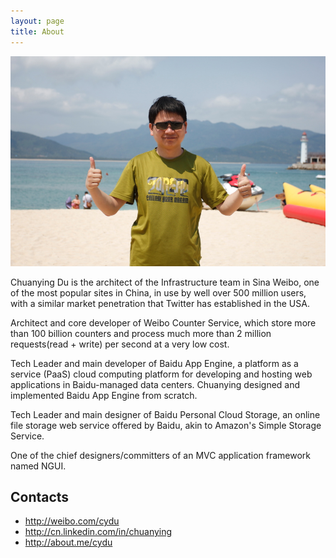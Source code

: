 ```yaml
---
layout: page
title: About
---
```


![cydu](/public/image/photo_cydu.jpg)

Chuanying Du is the architect of the Infrastructure team in Sina Weibo, one of the most popular sites in China, in use by well over 500 million users, with a similar market penetration that Twitter has established in the USA. 

Architect and core developer of Weibo Counter Service, which store more than 100 billion counters and process much more than 2 million requests(read + write) per second at a very low cost.

Tech Leader and main developer of Baidu App Engine, a platform as a service (PaaS) cloud computing platform for developing and hosting web applications in Baidu-managed data centers. Chuanying designed and implemented Baidu App Engine from scratch.

Tech Leader and main designer of Baidu Personal Cloud Storage, an online file storage web service offered by Baidu, akin to Amazon's Simple Storage Service. 

One of the chief designers/committers of an MVC application framework named NGUI.

## Contacts

- <http://weibo.com/cydu>
- <http://cn.linkedin.com/in/chuanying>
- <http://about.me/cydu>
